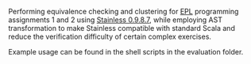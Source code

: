 Performing equivalence checking and clustering for [EPL](https://www.inf.ed.ac.uk/teaching/courses/epl) programming assignments 1 and 2 using [Stainless 0.9.8.7](https://github.com/epfl-lara/stainless/releases/tag/v0.9.8.7), while employing AST transformation to make Stainless compatible with standard Scala and reduce the verification difficulty of certain complex exercises.

Example usage can be found in the shell scripts in the evaluation folder.
